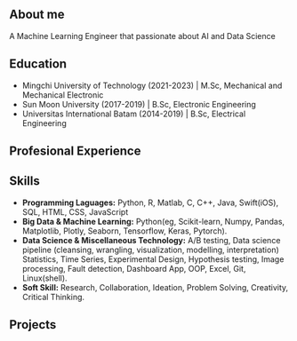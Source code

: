 ## About me
A Machine Learning Engineer that passionate about AI and Data Science 

## Education 
- Mingchi University of Technology (2021-2023) | M.Sc, Mechanical and Mechanical Electronic
- Sun Moon University (2017-2019) | B.Sc, Electronic Engineering
- Universitas International Batam (2014-2019) | B.Sc, Electrical Engineering

## Profesional Experience

## Skills
- **Programming Laguages:** Python, R, Matlab, C, C++, Java, Swift(iOS), SQL, HTML, CSS, JavaScript
- **Big Data & Machine Learning:** Python(eg, Scikit-learn, Numpy, Pandas, Matplotlib, Plotly, Seaborn, Tensorflow, Keras, Pytorch).
- **Data Science & Miscellaneous Technology:** A/B testing, Data science pipeline (cleansing, wrangling, visualization, modelling, interpretation) Statistics, Time Series, Experimental Design, Hypothesis testing, Image processing, Fault detection, Dashboard App, OOP, Excel, Git, Linux(shell).
- **Soft Skill:** Research, Collaboration, Ideation, Problem Solving, Creativity, Critical Thinking.

## Projects
